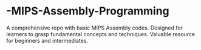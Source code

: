 # -MIPS-Assembly-Programming
A comprehensive repo with basic MIPS Assembly codes. Designed for learners to grasp fundamental concepts and techniques. Valuable resource for beginners and intermediates.
